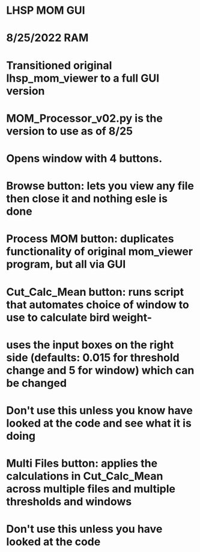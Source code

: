 # LHSP MOM GUI
#
#   8/25/2022 RAM
#       Transitioned original lhsp_mom_viewer to a full GUI version
#       
#   MOM_Processor_v02.py is the version to use as of 8/25
#       Opens window with 4 buttons. 
#           Browse button:  lets you view any file then close it and nothing esle is done
#           Process MOM button: duplicates functionality of original mom_viewer program, but all via GUI
#           Cut_Calc_Mean button: runs script that automates choice of window to use to calculate bird weight-
#                   uses the input boxes on the right side (defaults: 0.015 for threshold change and 5 for window) which can be changed
#                   Don't use this unless you know have looked at the code and see what it is doing
#           Multi Files button: applies the calculations in Cut_Calc_Mean across multiple files and multiple thresholds and windows
#                   Don't use this unless you have looked at the code

